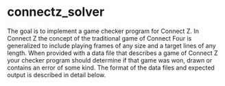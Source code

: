 # connectz_solver
The goal is to implement a game checker program for Connect Z. In Connect Z the concept of the traditional game of Connect Four is generalized to include playing frames of any size and a target lines of any length. When provided with a data file that describes a game of Connect Z your checker program should determine if that game was won, drawn or contains an error of some kind. The format of the data files and expected output is described in detail below.
